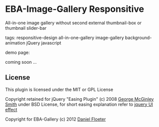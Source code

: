EBA-Image-Gallery Responsitive
===============

All-in-one image gallery without second external thumbnail-box or thumbnail slider-bar

tags: responsitive-design all-in-one-gallery image-gallery background-animation jQuery javascript

demo page:

coming soon ...

## License

This plugin is licensed under the MIT or GPL License

Copyright retained for jQuery "Easing Plugin" (c) 2008 [George McGinley Smith](http://gsgd.co.uk/sandbox/jquery/easing/) under BSD License, 
for short easing explanation refer to [jquery UI effect](http://jqueryui.com/demos/effect/#easing)

Copyright for EBA-Gallery (c) 2012 [Daniel Floeter](http://www.kometschuh.de)